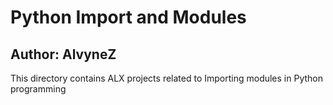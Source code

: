 # Python Import and Modules
## Author: AlvyneZ
This directory contains ALX projects related to Importing modules in Python programming
